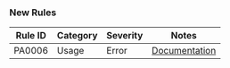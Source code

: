 ﻿### New Rules
Rule ID | Category | Severity | Notes
--------|----------|----------|-------
PA0006  | Usage    | Error    | [Documentation](PA0006/README.md)